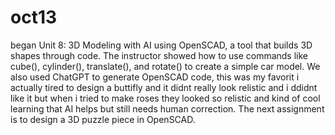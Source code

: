 # oct13
 began Unit 8: 3D Modeling with AI using OpenSCAD, 
a tool that builds 3D shapes through code. The instructor showed how to use commands like cube(), cylinder(), translate(), and rotate() to create a simple car model. 
We also used ChatGPT to generate OpenSCAD code, this was my favorit i actually tired to design a buttifly and it didnt really look relistic and i ddidnt like it but when i tried to make roses they looked so relistic and kind of cool 
learning that AI helps but still needs human correction. The next assignment is to design a 3D puzzle piece in OpenSCAD.
